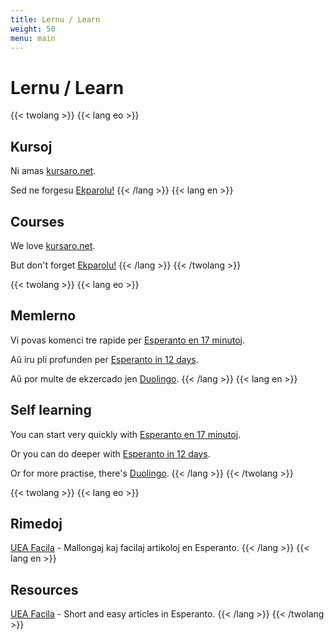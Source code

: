```yaml
---
title: Lernu / Learn
weight: 50
menu: main
---
```


# Lernu / Learn

{{< twolang >}}
  {{< lang eo >}}
## Kursoj

Ni amas [kursaro.net](http://kursaro.net).

Sed ne forgesu [Ekparolu!](../ekparolu)
  {{< /lang >}}
  {{< lang en >}}
## Courses

We love [kursaro.net](http://kursaro.net).

But don't forget [Ekparolu!](../ekparolu)
  {{< /lang >}}
{{< /twolang >}}

{{< twolang >}}
  {{< lang eo >}}
## Memlerno

Vi povas komenci tre rapide per [Esperanto en 17 minutoj](https://undeconstructed.github.io/leciono1/).

Aŭ iru pli profunden per [Esperanto in 12 days](https://learn.esperanto.com/en).

Aŭ por multe de ekzercado jen [Duolingo](https://www.duolingo.com).
  {{< /lang >}}
  {{< lang en >}}
## Self learning

You can start very quickly with [Esperanto en 17 minutoj](https://undeconstructed.github.io/leciono1/).

Or you can do deeper with [Esperanto in 12 days](https://learn.esperanto.com/en).

Or for more practise, there's [Duolingo](https://www.duolingo.com).
  {{< /lang >}}
{{< /twolang >}}


{{< twolang >}}
  {{< lang eo >}}
## Rimedoj

[UEA Facila](https://uea.facila.org/) - Mallongaj kaj facilaj artikoloj en Esperanto. 
  {{< /lang >}}
  {{< lang en >}}
## Resources

[UEA Facila](https://uea.facila.org/) - Short and easy articles in Esperanto. 
  {{< /lang >}}
{{< /twolang >}}
